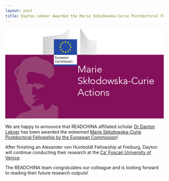 ```yaml
---
layout: post
title: Dayton Lekner Awarded the Marie Skłodowska-Curie Postdoctoral Fellowship
---
```


<span class="image right"><img src="/assets/images/marie-curie.png" alt="" title="" style=""></span>

We are happy to announce that READCHINA affiliated scholar [Dr Dayton Lekner](https://readchina.github.io/team/dayton.html) has been awarded the esteemed [Marie Skłodowska-Curie Postdoctoral Fellowship by the European Commission](https://marie-sklodowska-curie-actions.ec.europa.eu/actions/postdoctoral-fellowships)!

After finishing an Alexander von Humboldt Fellowship at Freiburg, Dayton will continue conducting their research at the [Ca’ Foscari University of Venice](https://www.unive.it/pag/16584/?tx_news_pi1%5Bnews%5D=12069&cHash=bd0a9e96f79c999b01fc2864057d4e9b).

The READCHINA team congratulates our colleague and is looking forward to reading their future research outputs!
